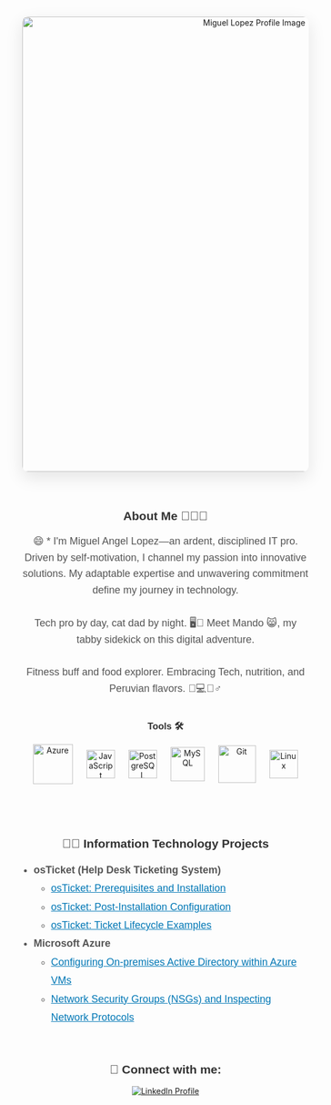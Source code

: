 <!-- Image Section -->
<div style="text-align: center; margin-bottom: 20px;">
  <img src="https://media.licdn.com/dms/image/D4E16AQHhVEfanay4eQ/profile-displaybackgroundimage-shrink_350_1400/0/1691459597920?e=1697068800&v=beta&t=NdzXvyvhmjotXA5U4l0gyTaC1Y4NPt2NskUzQmCmG64" 
       alt="Miguel Lopez Profile Image"
       width="800" 
       style="border-radius: 10px; box-shadow: 0 10px 30px rgba(0,0,0,0.1);" />
</div>

<br />

<!-- About Me Section -->
<h2 style="text-align: center; font-family: 'Arial', sans-serif; color: #333;">About Me 👨🏻‍💻</h2>
<p style="font-family: 'Arial', sans-serif; font-size: 18px; text-align: center; color: #555; max-width: 800px; margin: 0 auto; line-height: 1.6;">
  😄 * I'm Miguel Angel Lopez—an ardent, disciplined IT pro. Driven by self-motivation, I channel my passion into innovative solutions. My adaptable expertise and unwavering commitment define my journey in technology.
  <br /><br />
  Tech pro by day, cat dad by night. 🖥️🐾 Meet Mando 😸, my tabby sidekick on this digital adventure. 
  <br /><br />
  Fitness buff and food explorer. Embracing Tech, nutrition, and Peruvian flavors. 🍛💻🏋️‍♂️
</p>

<br />

<!-- Tools Section -->
<h3 style="text-align: center; font-family: 'Arial', sans-serif; color: #333;">Tools 🛠️</h3>
<div style="text-align: center; margin-bottom: 30px;">
  <img align="center" alt="Azure" width="70px" src="https://cdn.jsdelivr.net/gh/devicons/devicon/icons/azure/azure-original-wordmark.svg" style="padding: 0 10px;"/>
  <img align="center" alt="JavaScript" width="50px" src="https://cdn.jsdelivr.net/gh/devicons/devicon/icons/javascript/javascript-original.svg" style="padding: 0 10px;"/>
  <img align="center" alt="PostgreSQL" width="50px" src="https://cdn.jsdelivr.net/gh/devicons/devicon/icons/postgresql/postgresql-original-wordmark.svg" style="padding: 0 10px;"/>
  <img align="center" alt="MySQL" width="60px" src="https://cdn.jsdelivr.net/gh/devicons/devicon/icons/mysql/mysql-original.svg" style="padding: 0 10px;"/>
  <img align="center" alt="Git" width="66px" src="https://cdn.jsdelivr.net/gh/devicons/devicon/icons/git/git-original-wordmark.svg" style="padding: 0 10px;"/>
  <img align="center" alt="Linux" width="50px" src="https://cdn.jsdelivr.net/gh/devicons/devicon/icons/linux/linux-original.svg" style="padding: 0 10px;"/>
</div>

<br />
<br />

<!-- Projects Section -->
<h2 style="text-align: center; font-family: 'Arial', sans-serif; color: #333;">👨‍💻 Information Technology Projects</h2>
<ul style="font-family: 'Arial', sans-serif; font-size: 18px; color: #555; max-width: 800px; margin: 0 auto; line-height: 1.8; padding-left: 20px;">
  <li><b>osTicket (Help Desk Ticketing System)</b>
    <ul>
      <li><a href="https://github.com/MLopezTech/osticket-prereqs" target="_blank" style="color: #0077b5;">osTicket: Prerequisites and Installation</a></li>
      <li><a href="https://github.com/MLopezTech/post-install-config" target="_blank" style="color: #0077b5;">osTicket: Post-Installation Configuration</a></li>
      <li><a href="https://github.com/MLopezTech/ticket-lifecycle" target="_blank" style="color: #0077b5;">osTicket: Ticket Lifecycle Examples</a></li>
    </ul>
  </li>
  <li><b>Microsoft Azure</b>
    <ul>
      <li><a href="https://github.com/MLopezTech/configure-ad" target="_blank" style="color: #0077b5;">Configuring On-premises Active Directory within Azure VMs</a></li>
      <li><a href="https://github.com/MLopezTech/azure-network-protocols" target="_blank" style="color: #0077b5;">Network Security Groups (NSGs) and Inspecting Network Protocols</a></li>
    </ul>
  </li>
</ul>

<br />
<br />

<!-- Connect with Me Section -->
<h2 style="text-align: center; font-family: 'Arial', sans-serif; color: #333;">🤳 Connect with me:</h2>
<p style="text-align: center;">
  <a href="https://www.linkedin.com/in/miguel-lopez-a605b82a/" target="_blank">
    <img src="https://img.shields.io/badge/LinkedIn-Profile-lightblue?style=flat&logo=linkedin&logoColor=teal" alt="LinkedIn Profile" />
  </a>
</p>


